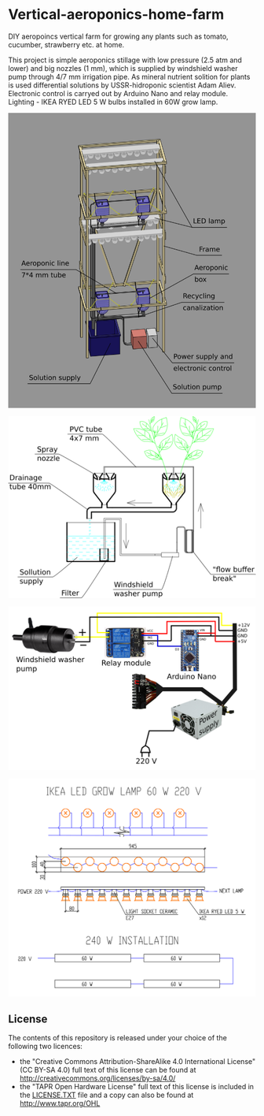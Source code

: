 # Vertical-aeroponics-home-farm
DIY aeropoincs vertical farm for growing any plants such as tomato, cucumber, strawberry etc. at home.

This project is simple aeroponics stillage with low pressure (2.5 atm and lower) and big nozzles (1 mm), which is supplied by windshield washer pump through 4/7 mm irrigation pipe. As mineral nutrient solition for plants is used differential solutions by USSR-hidroponic scientist Adam Aliev. Electronic control is carryed out by Arduino Nano and relay module. Lighting - IKEA RYED LED 5 W bulbs installed in 60W grow lamp. 

![Overview schem](overview_schem.png)

![Solution flow schem](solutions_path/solution_path.png)

![Elecronic control schem](electronic_control/el_schem.png)

![LED lamp schem](light/lamp_schem.png)

## License

The contents of this repository is released under your choice of the following two
licences:

* the "Creative Commons Attribution-ShareAlike 4.0 International License"
  (CC BY-SA 4.0) full text of this license can be
  found at http://creativecommons.org/licenses/by-sa/4.0/
* the "TAPR Open Hardware License" full text of this license is included
  in the [LICENSE.TXT](LICENSE.TXT) file and a copy can also be found at
  http://www.tapr.org/OHL


